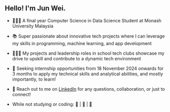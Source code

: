 ## Hello! I'm Jun Wei.

- 🧑🏻‍💻 A final year Computer Science in Data Science Student at Monash University Malaysia
- 📚 Super passionate about innovative tech projects where I can leverage my skills in programming, machine learning, and app development
- 🙋🏻‍♂️ My projects and leadership roles in school tech clubs showcase my drive to upskill and contribute to a dynamic tech environment
- 👀 Seeking internship opportunities from 18 November 2024 onwards for 3 months to apply my technical skills and analytical abilities, and mostly importantly, to learn!
- 📨 Reach out to me on [LinkedIn](https://www.linkedin.com/in/wong-jun-wei-288055231/) for any questions, collaboration, or just to connect!

- While not studying or coding: 📖 | 🎷 | 🏀
